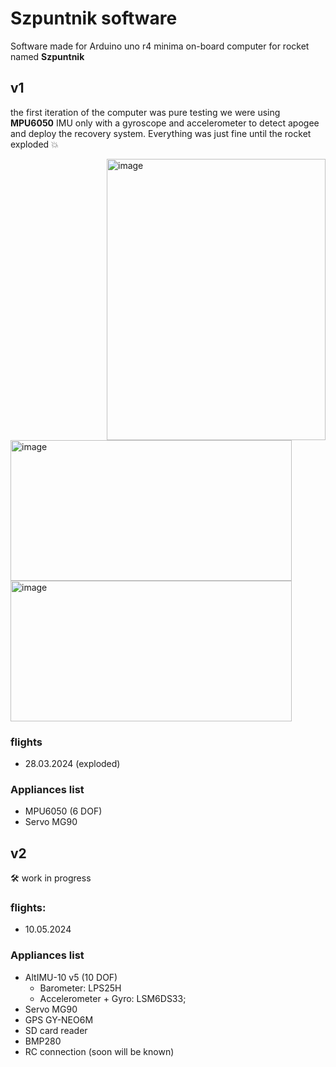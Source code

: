 # Szpuntnik software
Software made for Arduino uno r4 minima on-board computer for rocket named **Szpuntnik**
 
## v1
the first iteration of the computer was pure testing we were using **MPU6050** IMU only with a gyroscope and accelerometer to detect apogee and deploy the recovery system. Everything was just fine until the rocket exploded 💥


<img align="right" width=350 height=450 src="https://github.com/kacpereqo/SzpuntnikSoftware/assets/61110867/c11626c8-eae2-45cc-be92-d26091f3aa3f" alt="image" />
<img width=450 height=225 src="https://github.com/kacpereqo/SzpuntnikSoftware/assets/61110867/dc93066b-1286-4ea6-974a-fa30a72a17e2" alt="image" />
<img  width=450  height=225 src="https://github.com/kacpereqo/SzpuntnikSoftware/assets/61110867/d4718b06-4121-44ff-9485-954d8a5c131f" alt="image" />


### flights
  - 28.03.2024 (exploded)

### Appliances list
  - MPU6050 (6 DOF)
  - Servo MG90

## v2
🛠️ work in progress

### flights:
  - 10.05.2024

### Appliances list
  - AltIMU-10 v5 (10 DOF)
    - Barometer: LPS25H
    - Accelerometer + Gyro: LSM6DS33;
  - Servo MG90
  - GPS GY-NEO6M 
  - SD card reader
  - BMP280
  - RC connection (soon will be known)
